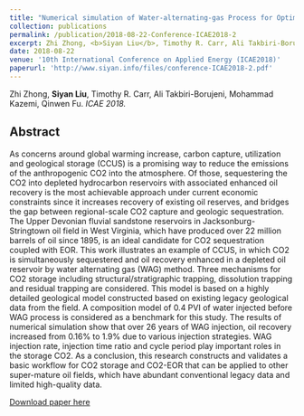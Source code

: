 ```yaml
---
title: "Numerical simulation of Water-alternating-gas Process for Optimizing EOR and Carbon Storage"
collection: publications
permalink: /publication/2018-08-22-Conference-ICAE2018-2
excerpt: Zhi Zhong, <b>Siyan Liu</b>, Timothy R. Carr, Ali Takbiri-Borujeni, Mohammad Kazemi, Qinwen Fu. <i>ICAE 2018.</i>
date: 2018-08-22
venue: '10th International Conference on Applied Energy (ICAE2018)'
paperurl: 'http://www.siyan.info/files/conference-ICAE2018-2.pdf'
---
```

Zhi Zhong, <b>Siyan Liu</b>, Timothy R. Carr, Ali Takbiri-Borujeni, Mohammad Kazemi, Qinwen Fu. <i>ICAE 2018.</i>

## Abstract
As concerns around global warming increase, carbon capture, utilization and geological storage (CCUS) is a promising way to reduce the emissions of the anthropogenic CO2 into the atmosphere. Of those, sequestering the CO2 into depleted hydrocarbon reservoirs with associated enhanced oil recovery is the most achievable approach under current economic constraints since it increases recovery of existing oil reserves, and bridges the gap between regional-scale CO2 capture and geologic sequestration. The Upper Devonian fluvial sandstone reservoirs in Jacksonburg-Stringtown oil field in West Virginia, which have produced over 22 million barrels of oil since 1895, is an ideal candidate for CO2 sequestration coupled with EOR. This work illustrates an example of CCUS, in which CO2 is simultaneously sequestered and oil recovery enhanced in a depleted oil reservoir by water alternating gas (WAG) method. Three mechanisms for CO2 storage including structural/stratigraphic trapping, dissolution trapping and residual trapping are considered. This model is based on a highly detailed geological model constructed based on existing legacy geological data from the field. A composition model of 0.4 PVI of water injected before WAG process is considered as a benchmark for this study.  The results of numerical simulation show that over 26 years of WAG injection, oil recovery increased from 0.16% to 1.9% due to various injection strategies. WAG injection rate, injection time ratio and cycle period play important roles in the storage CO2. As a conclusion, this research constructs and validates a basic workflow for CO2 storage and CO2-EOR that can be applied to other super-mature oil fields, which have abundant conventional legacy data and limited high-quality data.


[Download paper here](https://www.sciencedirect.com/science/article/pii/S1876610219305314)
